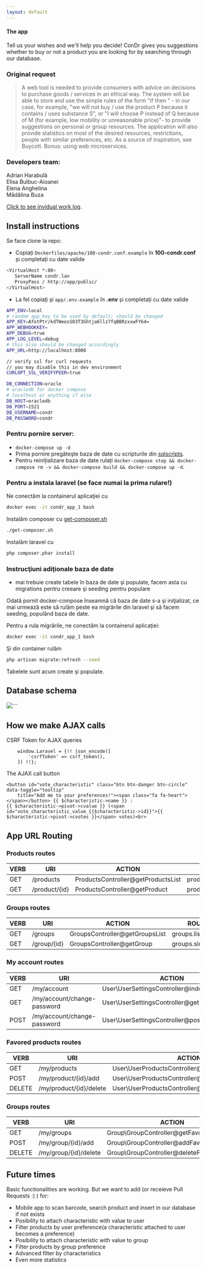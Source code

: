 ```yaml
---
layout: default
---
```


#### The app

 Tell us your wishes and we'll help you decide! ConDr gives you suggestions whether to buy or not a product you are looking for by searching through our database.

### Original request

 > A web tool is needed to provide consumers with advice on decisions to purchase goods / services in an ethical way. The system will be able to store and use the simple rules of the form "if <condition> then <action>" - in our case, for example, "we will not buy / use the product P because it contains / uses substance S", or "I will choose P instead of Q because of M (for example, low mobility or unreasonable price)"- to provide suggestions on personal or group resources. The application will also provide statistics on most of the desired resources, restrictions, people with similar preferences, etc. As a source of inspiration, see Buycott. Bonus: using web microservices.

### Developers team:

Adrian Harabulă  
Elisa Bulbuc-Aioanei  
Elena Anghelina  
Mădălina Buza  

[Click to see invidual work log](another-page).


## Install instructions

Se face clone la repo:
 - Copiați `Dockerfiles/apache/100-condr.conf.example` în __100-condr.conf__ și completați cu date valide

```sh
<VirtualHost *:80>
   ServerName condr.lan
   ProxyPass / http://app/public/
</VirtualHost>
```

 - La fel copiaţi şi `app/.env.example` în __.env__ și completați cu date valide

```sh
APP_ENV=local
# random app_key to be used by default; should be changed
APP_KEY=AfotPtr/kdTWeosS03T3Ghtja6llz7fqBBRzxxwFY64=
APP_WEBHOOKKEY=
APP_DEBUG=true
APP_LOG_LEVEL=debug
# this also should be changed accordingly
APP_URL=http://localhost:8000

// verify ssl for curl requests
// you may disable this in dev environment
CURLOPT_SSL_VERIFYPEER=true

DB_CONNECTION=oracle
# oracledb for docker compose
# localhost or anything if else
DB_HOST=oracledb
DB_PORT=1521
DB_USERNAME=condr
DB_PASSWORD=condr
```
 
### Pentru pornire server:
 - `docker-compose up -d`
 - Prima pornire pregăteşte baza de date cu scripturile din [sqlscripts](https://github.com/adrianharabula/condr/tree/master/Dockerfiles/oracledb/sqlscripts).
 - Pentru reinițializare baza de date rulați `docker-compose stop && docker-compose rm -v && docker-compose build && docker-compose up -d`.

### Pentru a instala laravel (se face numai la prima rulare!)

Ne conectăm la containerul aplicaţiei cu
```sh
docker exec -it condr_app_1 bash
```
Instalăm composer cu [get-composer.sh](https://github.com/adrianharabula/condr/blob/master/app/get-composer.sh)
```sh
./get-composer.sh
```
Instalăm laravel cu
```sh
php composer.phar install
```

### Instrucţiuni adiţionale baza de date

 - mai trebuie create tabele în baza de date şi populate, facem asta cu migrations pentru creeare şi seeding pentru populare

Odată pornit docker-compose înseamnă că baza de date s-a şi iniţializat, ce mai urmează este să rulăm peste ea migrările din laravel şi să facem seeding, populând baza de date.

Pentru a rula migrările, ne conectăm la containerul aplicaţiei:
```sh
docker exec -it condr_app_1 bash
```
Şi din container rulăm
```sh
php artisan migrate:refresh --seed
```
Tabelele sunt acum create şi populate.

## Database schema

![](https://raw.githubusercontent.com/adrianharabula/condr-devbook/master/images/schema_latest_part1.png)```

## How we make AJAX calls

CSRF Token for AJAX queries

        window.Laravel = {!! json_encode([
            'csrfToken' => csrf_token(),
        ]) !!};

The AJAX call button

    <button id="vote_characteristic" class="btn btn-danger btn-circle" data-toggle="tooltip"
        title="Add me to your preferences!"><span class="fa fa-heart"></span></button> {{ $characteristic->name }} :
    {{ $characteristic->pivot->cvalue }} (<span id="vote_characteristic_value_{{$characteristic->id}}">{{ $characteristic->pivot->cvotes }}</span> votes)<br>

## App URL Routing

### Products routes

| VERB | URI           | ACTION                             | ROUTE                 |
|------|---------------|------------------------------------|-----------------------|
| GET  | /products     | ProductsController@getProductsList | products.listproducts |
| GET  | /product/{id} | ProductsController@getProduct      | products.singleview   |

### Groups routes

| VERB | URI           | ACTION                             | ROUTE                 |
|------|---------------|------------------------------------|-----------------------|
| GET  | /groups       | GroupsController@getGroupsList     | groups.listgroups     |
| GET  | /group/{id}   | GroupsController@getGroup          | groups.singleview     |

### My account routes

| VERB | URI                         | ACTION                                       | ROUTE                      |
|------|-----------------------------|----------------------------------------------|----------------------------|
| GET  | /my/account                 | User\UserSettingsController@index            | my.account.index                |
| GET  | /my/account/change-password | User\UserSettingsController@getEditPassword  | my.account.change-password |
| POST | /my/account/change-password | User\UserSettingsController@postEditPassword | my.account.change-password |

### Favored products routes

| VERB   | URI                     | ACTION                                                | ROUTE              |
|--------|-------------------------|-------------------------------------------------------|--------------------|
| GET    | /my/products            | User\UserProductsController@getFavoriteProducts       | my.products.listproducts        |
| POST   | /my/product/{id}/add    | User\UserProductsController@addFavoriteProduct        | my.product.add     |
| DELETE | /my/product/{id}/delete | User\UserProductsController@deleteFavoriteProduct     | my.product.delete  |

### Groups routes

| VERB   | URI                     | ACTION                                                | ROUTE              |
|--------|-------------------------|-------------------------------------------------------|--------------------|
| GET    | /my/groups              | Group\GroupController@getFavoriteGroups               | my.groups.listgroups       |
| POST   | /my/group/{id}/add      | Group\GroupController@addFavoriteGroup                | my.group.add       |
| DELETE | /my/group/{id}/delete   | Group\GroupController@deleteFavoriteGroup             | my.group.delete    |


## Future times

 Basic functionalities are working. But we want to add (or receieve Pull Requests :) ) for:

 * Mobile app to scan barcode, search product and insert in our database if not exists
 * Posibility to attach characteristic with value to user
 * Filter products by user preference(a characteristic attached to user becomes a preference)
 * Posibility to attach characteristic with value to group
 * Filter products by group preference
 * Advanced filter by characteristics
 * Even more statistics

